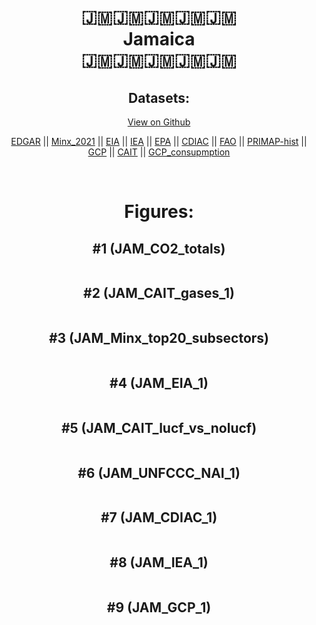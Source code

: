
<center>
<h1 align="center">
🇯🇲🇯🇲🇯🇲🇯🇲🇯🇲
<br>
Jamaica
<br>
🇯🇲🇯🇲🇯🇲🇯🇲🇯🇲
</h1>
<h2>Datasets:</h2>
<p><a href="https://github.com/dquintani/GreenhouseData/tree/master/country_data/JAM_Jamaica/data">View on Github</a>
<br></p><p><a href="data/JAM_EDGAR.csv">EDGAR</a> || <a href="data/JAM_Minx_2021.csv">Minx_2021</a> || <a href="data/JAM_EIA.csv">EIA</a> || <a href="data/JAM_IEA.csv">IEA</a> || <a href="data/JAM_EPA.csv">EPA</a> || <a href="data/JAM_CDIAC.csv">CDIAC</a> || <a href="data/JAM_FAO.csv">FAO</a> || <a href="data/JAM_PRIMAP-hist.csv">PRIMAP-hist</a> || <a href="data/JAM_GCP.csv">GCP</a> || <a href="data/JAM_CAIT.csv">CAIT</a> || <a href="data/JAM_GCP_consupmption.csv">GCP_consupmption</a></p><p><br></p>
<h1>Figures:</h1><h2>#1 (JAM_CO2_totals)</h2>
<p><img alt="" src="figures/JAM_CO2_totals.png" /></p><h2>#2 (JAM_CAIT_gases_1)</h2>
<p><img alt="" src="figures/JAM_CAIT_gases_1.png" /></p><h2>#3 (JAM_Minx_top20_subsectors)</h2>
<p><img alt="" src="figures/JAM_Minx_top20_subsectors.png" /></p><h2>#4 (JAM_EIA_1)</h2>
<p><img alt="" src="figures/JAM_EIA_1.png" /></p><h2>#5 (JAM_CAIT_lucf_vs_nolucf)</h2>
<p><img alt="" src="figures/JAM_CAIT_lucf_vs_nolucf.png" /></p><h2>#6 (JAM_UNFCCC_NAI_1)</h2>
<p><img alt="" src="figures/JAM_UNFCCC_NAI_1.png" /></p><h2>#7 (JAM_CDIAC_1)</h2>
<p><img alt="" src="figures/JAM_CDIAC_1.png" /></p><h2>#8 (JAM_IEA_1)</h2>
<p><img alt="" src="figures/JAM_IEA_1.png" /></p><h2>#9 (JAM_GCP_1)</h2>
<p><img alt="" src="figures/JAM_GCP_1.png" /></p>